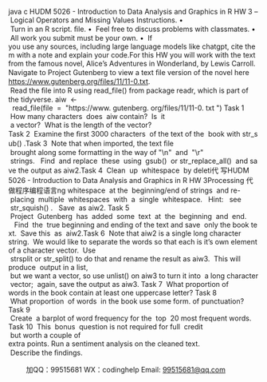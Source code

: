 java c
HUDM 5026 - Introduction to Data Analysis and Graphics in R
HW 3 – Logical Operators and Missing Values
Instructions.
•  Turn in an R script. ﬁle.
•  Feel free to discuss problems with classmates.
•  All work you submit must be your own.
•  If you use any sources, including large language models like chatgpt, cite them with a note and explain your code.For this HW you will work with the text from the famous novel, Alice’s Adventures in Wonderland, by Lewis Carroll.  Navigate to Project Gutenberg to view a text ﬁle version of the novel here https://www.gutenberg.org/files/11/11-0.txt.  Read the ﬁle into R using read_file() from package readr, which is part of the tidyverse.
aiw  <-  read_file(file  =  "https://www. gutenberg. org/files/11/11-0. txt ")
Task 1  How many characters  does  aiw contain?  Is  it  a vector?  What is the length of the vector?
Task 2  Examine the ﬁrst 3000 characters  of the text of the  book with str_sub() .Task 3  Note that when imported, the text ﬁle  brought along some formatting in the way of "\n"  and  "\r"  strings.   Find  and replace  these  using  gsub()  or str_replace_all()  and save the output as aiw2.Task 4  Clean  up  whitespace  by deleti代 写HUDM 5026 - Introduction to Data Analysis and Graphics in R HW 3Processing
代做程序编程语言ng whitespace  at the  beginning/end of strings  and re- placing  multiple  whitespaces  with  a  single  whitespace.   Hint:   see  str_squish() .   Save  as aiw2.
Task 5  Project  Gutenberg  has  added  some  text  at  the  beginning  and  end.    Find  the  true beginning and ending of the text and save  only the book text.  Save this  as  aiw2.Task 6  Note that aiw2 is a single long character string.  We would like to separate the words so that each is it’s own element of a character vector.  Use  strsplit or str_split() to do that and rename the result as aiw3.  This will produce  output in a list,  but we want a vector, so use unlist() on aiw3 to turn it into  a long character vector;  again, save the output as aiw3.
Task 7  What proportion of words in the book contain at least one uppercase letter? Task 8  What proportion  of words  in the book use some form. of punctuation?
Task 9  Create  a barplot of word frequency for the  top  20 most frequent words.
Task 10  This  bonus  question is not required for full  credit  but worth a couple of extra points. Run a sentiment analysis on the cleaned text.  Describe the ﬁndings.







         
加QQ：99515681  WX：codinghelp  Email: 99515681@qq.com
